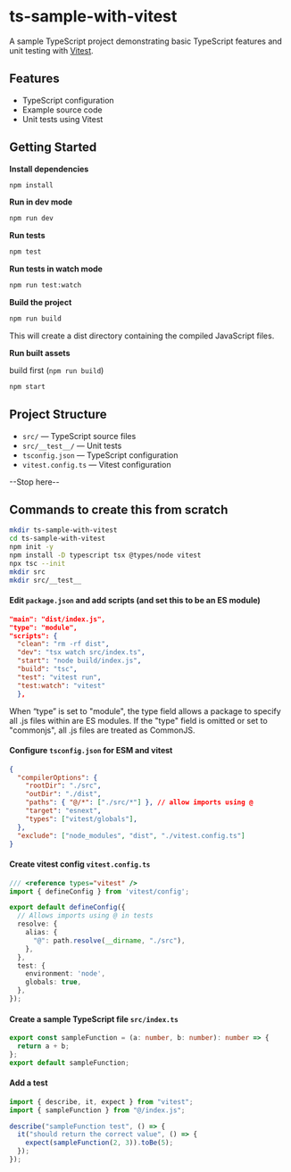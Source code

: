 # ts-sample-with-vitest

A sample TypeScript project demonstrating basic TypeScript features and unit testing with [Vitest](https://vitest.dev/).

## Features

- TypeScript configuration
- Example source code
- Unit tests using Vitest

## Getting Started

**Install dependencies**

```bash
npm install
```

**Run in dev mode**

```bash
npm run dev
```

**Run tests**

```bash
npm test
```

**Run tests in watch mode**

```bash
npm run test:watch
```

**Build the project**

```bash
npm run build
```

This will create a dist directory containing the compiled JavaScript files.

**Run built assets**

build first (`npm run build`)

```bash
npm start
```

## Project Structure

- `src/` — TypeScript source files
- `src/__test__/` — Unit tests
- `tsconfig.json` — TypeScript configuration
- `vitest.config.ts` — Vitest configuration

--Stop here--

## Commands to create this from scratch

```bash
mkdir ts-sample-with-vitest
cd ts-sample-with-vitest
npm init -y
npm install -D typescript tsx @types/node vitest
npx tsc --init
mkdir src
mkdir src/__test__
```

#### Edit `package.json` and add scripts (and set this to be an ES module)

```JSON
"main": "dist/index.js",
"type": "module",
"scripts": {
  "clean": "rm -rf dist",
  "dev": "tsx watch src/index.ts",
  "start": "node build/index.js",
  "build": "tsc",
  "test": "vitest run",
  "test:watch": "vitest"
  },
```

When “type” is set to "module", the type field allows a package to specify all .js files within are ES modules. If the "type" field is omitted or set to "commonjs", all .js files are treated as CommonJS.

#### Configure `tsconfig.json` for ESM and vitest

```JSON
{
  "compilerOptions": {
    "rootDir": "./src",
    "outDir": "./dist",
    "paths": { "@/*": ["./src/*"] }, // allow imports using @
    "target": "esnext",
    "types": ["vitest/globals"],
  },
  "exclude": ["node_modules", "dist", "./vitest.config.ts"]
}
```

#### Create vitest config `vitest.config.ts`

```TypeScript
/// <reference types="vitest" />
import { defineConfig } from 'vitest/config';

export default defineConfig({
  // Allows imports using @ in tests
  resolve: {
    alias: {
      "@": path.resolve(__dirname, "./src"),
    },
  },
  test: {
    environment: 'node',
    globals: true,
  },
});
```

#### Create a sample TypeScript file `src/index.ts`

```TypeScript
export const sampleFunction = (a: number, b: number): number => {
  return a + b;
};
export default sampleFunction;
```

#### Add a test

```TypeScript
import { describe, it, expect } from "vitest";
import { sampleFunction } from "@/index.js";

describe("sampleFunction test", () => {
  it("should return the correct value", () => {
    expect(sampleFunction(2, 3)).toBe(5);
  });
});
```
